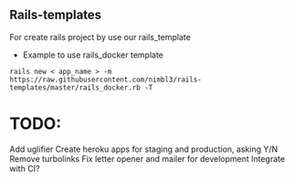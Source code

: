 ## Rails-templates

For create rails project by use our rails_template

* Example to use rails_docker template

```
rails new < app_name > -m https://raw.githubusercontent.com/nimbl3/rails-templates/master/rails_docker.rb -T
```

# TODO:
Add uglifier
Create heroku apps for staging and production, asking Y/N
Remove turbolinks
Fix letter opener and mailer for development
Integrate with CI?
